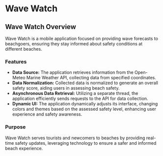 # Wave Watch

## Wave Watch Overview
Wave Watch is a mobile application focused on providing wave forecasts to beachgoers, ensuring they stay informed about safety conditions at different beaches.

### Features
- **Data Source:** The application retrieves information from the Open-Meteo Marine Weather API, collecting data from specified coordinates.
- **Data Normalization:** Collected data is normalized to generate an overall safety score, aiding users in assessing beach safety.
- **Asynchronous Data Retrieval:** Utilizing a separate thread, the application efficiently sends requests to the API for data collection.
- **Dynamic UI:** The application dynamically adjusts its interface, changing colors and themes based on the assessed safety level, enhancing user experience and safety awareness.

### Purpose
Wave Watch serves tourists and newcomers to beaches by providing real-time safety updates, leveraging technology to ensure a safer and informed beach experience.
